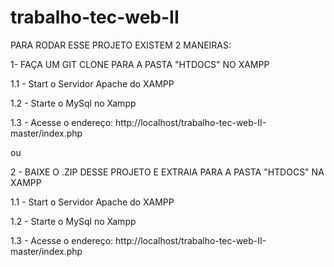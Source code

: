 # trabalho-tec-web-II
PARA RODAR ESSE PROJETO EXISTEM 2 MANEIRAS:

1- FAÇA UM GIT CLONE PARA A PASTA "HTDOCS" NO XAMPP

1.1 - Start o Servidor Apache do XAMPP

1.2 - Starte o MySql no Xampp

1.3 - Acesse o endereço: http://localhost/trabalho-tec-web-II-master/index.php

ou

2 - BAIXE O .ZIP DESSE PROJETO E EXTRAIA PARA A PASTA "HTDOCS" NA XAMPP

1.1 - Start o Servidor Apache do XAMPP

1.2 - Starte o MySql no Xampp

1.3 - Acesse o endereço: http://localhost/trabalho-tec-web-II-master/index.php

